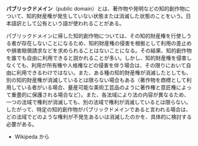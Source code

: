 <!---
title: '[Example NOTES] パブリックドメイン'
category: Copyrights
language: Japanese
--->

**パブリックドメイン**（public domain）とは、著作物や発明などの知的創作物について、知的財産権が発生していない状態または消滅した状態のことをいう。日本語訳として公有という語が使われることがある。

パブリックドメインに帰した知的創作物については、その知的財産権を行使しうる者が存在しないことになるため、知的財産権の侵害を根拠として利用の差止めや損害賠償請求などを求められることはないことになる。その結果、知的創作物を誰でも自由に利用できると説かれることが多い。しかし、知的財産権を侵害しなくても、利用が所有権や人格権などの侵害を伴う場合は、その限りにおいて自由に利用できるわけではない。また、ある種の知的財産権が消滅したとしても、別の知的財産権が消滅しているとは限らない場合もある（著作物を商標として利用している者がいる場合、量産可能な美術工芸品のように著作権と意匠権によって重畳的に保護される場合など）。また、各法域により法の内容が異なるため、一つの法域で権利が消滅しても、別の法域で権利が消滅しているとは限らない。したがって、特定の知的創作物がパブリックドメインであると言われる場合は、どの法域でどのような権利が不発生あるいは消滅したのかを、具体的に検討する必要がある。

- Wikipeda から
